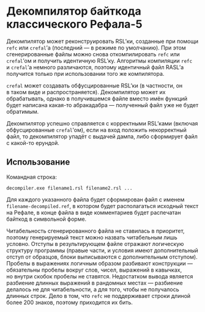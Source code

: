 # Декомпилятор байткода классического Рефала-5

Декомпилятор может реконструировать RSL’ки, созданные при помощи `refc`
или `crefal`’а (последний — в режиме по умолчанию). При этом сгенерированные
файлы можно снова откомпилировать `refc` или `crefal`’ом и получить идентичную
RSL’ку. Алгоритмы компиляции `refc` и `crefal`’а немного различаются, поэтому
идентичный файл RASL’а получится только при использовании того же компилятора.

`crefal` может создавать обфусцированные RSL’ки (в частности, он в таком виде
и распространяется). Декомпилятор может их обрабатывать, однако в получившемся
файле вместо имён функций будет написана какая-то абракадабра — полученный файл
уже не будет обратимым.

Декомпилятор успешно справляется с корректными RSL’ками (включая обфусцированные
`crefal`’ом), если на вход положить некорректный файл, то декомпилятор упадёт
с выдачей дампа, либо сформирует файл с какой-то ерундой.

## Использование

Командная строка:

    decompiler.exe filename1.rsl filename2.rsl ...

Для каждого указанного файла будет сформирован файл с именем
`filename-decompiled.ref`, в котором будет располагаться исходный текст
на Рефале, в конце файла в виде комментариев будет распечатан байткод
в символьной форме.

Читабельность сгенерированного файла не ставилась в приоритет, поэтому
генерируемый текст можно назвать читабельным лишь условно. Отступы
в результирующем файле отражают логическую структуру программы (правые части,
и условия имеют дополнительный отступ от образцов, блоки выписываются
с дополнительным отступом). Пробелы в выражениях логичным образом разбивают
конструкции — обязательны пробелы вокруг слов, чисел, выражений в кавычках,
но внутри скобок пробелы не ставятся. Недостатком вывода является разбиение
длинных выражений в рандомных местах — разбиение делалось не для читабельности,
а для того, чтобы не получалось длинных строк. Дело в том, что `refc`
не поддерживает строки длиной более 200 знаков, поэтому приходится их бить.
